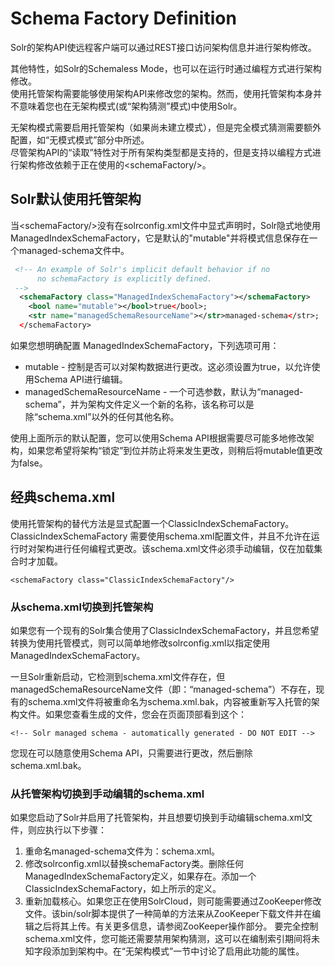 # Schema Factory Definition

Solr的架构API使远程客户端可以通过REST接口访问架构信息并进行架构修改。  

其他特性，如Solr的Schemaless Mode，也可以在运行时通过编程方式进行架构修改。  
使用托管架构需要能够使用架构API来修改您的架构。然而，使用托管架构本身并不意味着您也在无架构模式(或“架构猜测”模式)中使用Solr。

无架构模式需要启用托管架构（如果尚未建立模式），但是完全模式猜测需要额外配置，如“无模式模式”部分中所述。  
尽管架构API的“读取”特性对于所有架构类型都是支持的，但是支持以编程方式进行架构修改依赖于正在使用的&lt;schemaFactory/&gt;。

## Solr默认使用托管架构

当&lt;schemaFactory/&gt;没有在solrconfig.xml文件中显式声明时，Solr隐式地使用ManagedIndexSchemaFactory，它是默认的"mutable"并将模式信息保存在一个managed-schema文件中。 

```xml
 <!-- An example of Solr's implicit default behavior if no
      no schemaFactory is explicitly defined.
 -->
  <schemaFactory class="ManagedIndexSchemaFactory"></schemaFactory>
    <bool name="mutable"></bool>true</bool>;
    <str name="managedSchemaResourceName"></str>managed-schema</str>;
  </schemaFactory>
```

如果您想明确配置 ManagedIndexSchemaFactory，下列选项可用：

- mutable - 控制是否可以对架构数据进行更改。这必须设置为true，以允许使用Schema API进行编辑。
- managedSchemaResourceName - 一个可选参数，默认为“managed-schema”，并为架构文件定义一个新的名称，该名称可以是除“schema.xml”以外的任何其他名称。

使用上面所示的默认配置，您可以使用Schema API根据需要尽可能多地修改架构，如果您希望将架构“锁定”到位并防止将来发生更改，则稍后将mutable值更改为false。  

## 经典schema.xml

使用托管架构的替代方法是显式配置一个ClassicIndexSchemaFactory。ClassicIndexSchemaFactory 需要使用schema.xml配置文件，并且不允许在运行时对架构进行任何编程式更改。该schema.xml文件必须手动编辑，仅在加载集合时才加载。

```
<schemaFactory class="ClassicIndexSchemaFactory"/>
```

### 从schema.xml切换到托管架构

如果您有一个现有的Solr集合使用了ClassicIndexSchemaFactory，并且您希望转换为使用托管模式，则可以简单地修改solrconfig.xml以指定使用ManagedIndexSchemaFactory。  

一旦Solr重新启动，它检测到schema.xml文件存在，但managedSchemaResourceName文件（即：“managed-schema”）不存在，现有的schema.xml文件将被重命名为schema.xml.bak，内容被重新写入托管的架构文件。如果您查看生成的文件，您会在页面顶部看到这个：

```
<!-- Solr managed schema - automatically generated - DO NOT EDIT -->
```

您现在可以随意使用Schema API，只需要进行更改，然后删除schema.xml.bak。  

### 从托管架构切换到手动编辑的schema.xml

如果您启动了Solr并启用了托管架构，并且想要切换到手动编辑schema.xml文件，则应执行以下步骤：  

1. 重命名managed-schema文件为：schema.xml。
2. 修改solrconfig.xml以替换schemaFactory类。删除任何ManagedIndexSchemaFactory定义，如果存在。添加一个ClassicIndexSchemaFactory，如上所示的定义。
3. 重新加载核心。如果您正在使用SolrCloud，则可能需要通过ZooKeeper修改文件。该bin/solr脚本提供了一种简单的方法来从ZooKeeper下载文件并在编辑之后将其上传。有关更多信息，请参阅ZooKeeper操作部分。  要完全控制schema.xml文件，您可能还需要禁用架构猜测，这可以在编制索引期间将未知字段添加到架构中。在“无架构模式”一节中讨论了启用此功能的属性。
